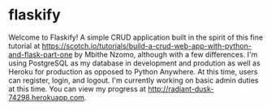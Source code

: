 # flaskify

Welcome to Flaskify! A simple CRUD application built in the spirit of this fine tutorial at https://scotch.io/tutorials/build-a-crud-web-app-with-python-and-flask-part-one by Mbithe Nzomo, although with a few differences. I'm using PostgreSQL as my database in development and prodution as well as Heroku for production as opposed to Python Anywhere. At this time, users can register, login, and logout. I'm currently working on basic admin duties at this time. You can view my progress at http://radiant-dusk-74298.herokuapp.com.
